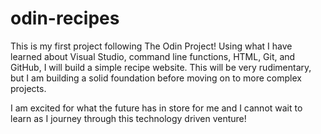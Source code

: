 # odin-recipes
This is my first project following The Odin Project!
Using what I have learned about Visual Studio, command line functions, HTML, Git, and GitHub, I will build a simple recipe website.
This will be very rudimentary, but I am building a solid foundation before moving on to more complex projects.

I am excited for what the future has in store for me and I cannot wait to learn as I journey through this technology driven venture!

